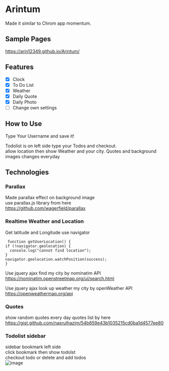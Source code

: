 # Arintum
Made it similar to Chrom app momentum.

## Sample Pages

https://arin12349.github.io/Arintum/

## Features

- [x] Clock
- [x] To Do List
- [x] Weather
- [x] Daily Quote
- [x] Daily Photo
- [ ] Change own settings

## How to Use

Type Your Username and save it!  

Todolist is on left side type your Todos and checkout.  
allow location then show Weather and your city.
Quotes and background images changes everyday

## Technologies

### Parallax
  Made parallax effect on background image  
  use parallax.js library from here  
  https://github.com/wagerfield/parallax
   
### Realtime Weather and Location
   Get latitude and Longitude use navigator  
   ```JS
    function getUserLocation() {
   if (!navigator.geolocation) {
     console.log("cannot find location");
   }
   navigator.geolocation.watchPosition(success);
   }
   ```
   Use jquery ajax find my city by nominatim API  
   https://nominatim.openstreetmap.org/ui/search.html
   
   Use jquery ajax look up weather my city by openWeather API  
   https://openweathermap.org/api
   
### Quotes
   show random quotes every day
   quotes list by here  
   https://gist.github.com/nasrulhazim/54b659e43b1035215cd0ba1d4577ee80
   
### Todolist sidebar
   sidebar bookmark left side  
   click bookmark then show todolst  
   checkout todo or delete and add todos  
   ![image](https://user-images.githubusercontent.com/65750019/170493597-02c92592-7385-488d-ad8b-1e1d3f4df1c9.png)


